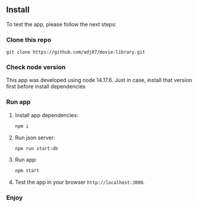 ## Install

To test the app, please follow the next steps:

### Clone this repo

`git clone https://github.com/adj87/movie-library.git`

### Check node version

This app was developed using node 14.17.6. Just in case, install that version first before install dependencies

### Run app

1. Install app dependencies:

   ```sh
   npm i
   ```

2. Run json server:

   ```sh
   npm run start:db
   ```

3. Run app:

   ```sh
   npm start
   ```

4. Test the app in your browser `http://localhost:3000`.

### Enjoy

